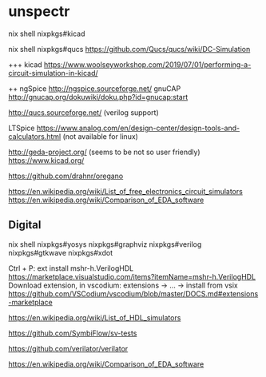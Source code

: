 # unspectr

nix shell nixpkgs#kicad

nix shell nixpkgs#qucs
https://github.com/Qucs/qucs/wiki/DC-Simulation

+++ kicad
https://www.woolseyworkshop.com/2019/07/01/performing-a-circuit-simulation-in-kicad/

++ ngSpice http://ngspice.sourceforge.net/
gnuCAP http://gnucap.org/dokuwiki/doku.php?id=gnucap:start

http://qucs.sourceforge.net/ (verilog support)


LTSpice https://www.analog.com/en/design-center/design-tools-and-calculators.html (not available for linux)

http://geda-project.org/ (seems to be not so user friendly)
https://www.kicad.org/

https://github.com/drahnr/oregano


https://en.wikipedia.org/wiki/List_of_free_electronics_circuit_simulators
https://en.wikipedia.org/wiki/Comparison_of_EDA_software

## Digital

nix shell nixpkgs#yosys nixpkgs#graphviz nixpkgs#verilog nixpkgs#gtkwave nixpkgs#xdot

Ctrl + P: ext install mshr-h.VerilogHDL
https://marketplace.visualstudio.com/items?itemName=mshr-h.VerilogHDL
Download extension, in vscodium: extensions -> ... -> install from vsix
https://github.com/VSCodium/vscodium/blob/master/DOCS.md#extensions-marketplace

https://en.wikipedia.org/wiki/List_of_HDL_simulators

https://github.com/SymbiFlow/sv-tests

https://github.com/verilator/verilator

https://en.wikipedia.org/wiki/Comparison_of_EDA_software